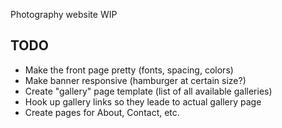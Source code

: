 Photography website WIP

## TODO

* Make the front page pretty (fonts, spacing, colors)
* Make banner responsive (hamburger at certain size?)
* Create "gallery" page template (list of all available galleries)
* Hook up gallery links so they leade to actual gallery page
* Create pages for About, Contact, etc.
